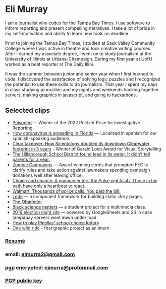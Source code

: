 # Eli Murray

I am a journalist who codes for the Tampa Bay Times. I use software to inform reporting and present compelling narratives. I take a lot of pride in my self-motivation and ability to learn new tools on deadline.

Prior to joining the Tampa Bay Times, I studied at Sauk Valley Community College where I was active in theatre and took creative writing courses. After I earned my associate degree, I went on to study journalism at the University of Illinois at Urbana-Champaign. During my first year at UofI I worked as a beat reporter at The Daily Illini.

It was the summer between junior and senior year when I first learned to code. I discovered the satisfaction of solving logic puzzles and I recognized the potential to use these skills to do journalism. That year I spent my days in class studying journalism and my nights and weekends hacking together servers, making graphics in javascript, and going to hackathons.

## Selected clips
* [Poisoned](https://projects.tampabay.com/projects/2021/investigations/lead-factory/gopher-workers/) — Winner of the 2022 Pulitzer Prize for Investigative Reporting.
* [How coronavirus is spreading in Florida](https://projects.tampabay.com/projects/data/coronavirus/) — Localized in spanish for our spanish-speaking audience.
* [Clear takeover: How Scientology doubled its downtown Clearwater footprint in 3 years](https://projects.tampabay.com/projects/2019/investigations/scientology-clearwater-real-estate/) - Winner of Gerald Loeb Award for Visual Storytelling
* [The Hillsborough School District found lead in its water. It didn’t tell parents for a year.](https://projects.tampabay.com/projects/2018/investigations/school-lead/hillsborough-disclosure/)
* [Zombie Campaigns](https://projects.tampabay.com/projects/2018/investigations/zombie-campaigns/spending-millions-after-office/) — Award-winning series that prompted FEC to clarify rules and take action against lawmakers spending campaign donations well after leaving office.
* [Choice and chance: A gunman enters the Pulse nightclub. Those in his path have only a heartbeat to react.](http://www.tampabay.com/pulse)
* [Walmart: Thousands of police calls. You paid the bill.](http://www.tampabay.com/walmartcops)
* [Lede](https://github.com/tbtimes/lede) — a component framework for building static story pages.
* [The Obameter](http://www.tampabay.com/obameter)
* [Black science matters](http://blacksciencematters.com) — a student project for a multimedia class.
* [2016 election night site](http://www.tampabay.com/projects/2016/politics/election-night-results/) — powered by GoogleSheets and S3 in case tampabay servers went down under load.
* [How to play Pinellas' school choice lottery](http://www.tampabay.com/projects/2016/education/pinellas-school-choice-application-guide/)
* [One wild ride](http://www.tampabay.com/projects/2015/features/one-wild-ride/) - first graphic project as an intern

### [Résumé](./assets/resume_emurray.pdf)
### email: ejmurra2@gmail.com
### pgp encrypted: ejmurra@protonmail.com
### [PGP public key](/assets/emurray-pgp.asc)
